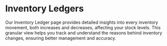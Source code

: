 # Inventory Ledgers

Our Inventory Ledger page provides detailed insights into every inventory movement, both increases and decreases, affecting your stock levels. 
This granular view helps you track and understand the reasons behind inventory changes, ensuring better management and accuracy. 
